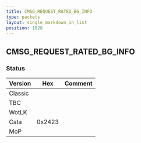 ```yaml
---
title: CMSG_REQUEST_RATED_BG_INFO
type: packets
layout: single_markdown_in_list
position: 1028
---
```


## CMSG_REQUEST_RATED_BG_INFO

### Status

Version    | Hex        | Comment
---------- | ---------- | ---------- 
Classic    |            |
TBC        |            |
WotLK      |            |
Cata       | 0x2423     |
MoP        |            |